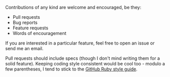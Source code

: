 Contributions of any kind are welcome and encouraged, be they:

- Pull requests
- Bug reports
- Feature requests
- Words of encouragement

If you are interested in a particular feature, feel free to open an issue or send me an email.

Pull requests should include specs (though I don't mind writing them for a solid feature). Keeping coding style consistent would be cool too - modulo a few parentheses, I tend to stick to the [GitHub Ruby style guide](https://github.com/styleguide/ruby).
